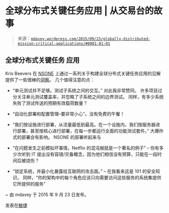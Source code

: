 <!--yml

category: 未分类

日期：2024-05-18 05:39:46

-->

# 全球分布式关键任务应用 | 从交易台的故事

> 来源：[`mdavey.wordpress.com/2015/09/23/globally-distributed-mission-critical-applications/#0001-01-01`](https://mdavey.wordpress.com/2015/09/23/globally-distributed-mission-critical-applications/#0001-01-01)

## 全球分布式关键任务 应用

Kris Beevers 在 [NSONE](https://nsone.net/) 上通过一系列关于构建全球分布式关键任务应用的见解提供了一些很棒的[洞察](http://highscalability.com/blog/2015/9/2/building-globally-distributed-mission-critical-applications.html)。 几个值得注意的点：

+   “单元测试并不足够。测试子系统之间的交互。” 对此我非常赞同。 许多项目过分关注单元测试覆盖率，并忽略了子系统之间的边界测试。 同样，有多少系统失败了测试传送的预期有效载荷数量？

+   “自动化部署和配置管理–要非常小心”。没有免费的午餐！

+   “我们按设施进行部署，从流量最低到最高。在一个设施内，我们按服务器进行部署，甚至按核心进行部署，在每一步都运行全面的功能测试套件。” 大爆炸式的部署会有影响。 NSONE 的部署听起来与

+   “在问题发生之前模拟坏事情。Netflix 的混沌猴就是一个著名的例子” – 你有多少次听到 IT 提出没有容错/灾备概念，因为他们相信没有预算，只能在一段时间后被烧伤？

+   “锁定系统，并最小化暴露给互联网的攻击面。” – 在我看来这是 101 的安全知识。 同样，“你的架构中的每个角色应该只向需要访问这些服务的系统集提供它所提供的服务”

~ 由 mdavey 于 2015 年 9 月 23 日发布。

发表在[敏捷](https://mdavey.wordpress.com/category/agile/)
